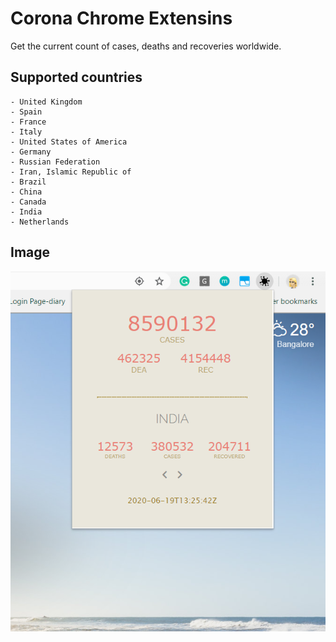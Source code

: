 # Corona Chrome Extensins
Get the current count of cases, deaths and recoveries worldwide.

## Supported countries
    - United Kingdom
    - Spain
    - France
    - Italy
    - United States of America
    - Germany
    - Russian Federation
    - Iran, Islamic Republic of
    - Brazil
    - China
    - Canada
    - India
    - Netherlands

## Image
![](readme-img/india-new.png)